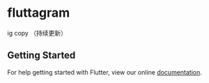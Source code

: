 # fluttagram

ig copy  （持续更新）

## Getting Started

For help getting started with Flutter, view our online
[documentation](https://flutter.io/).
